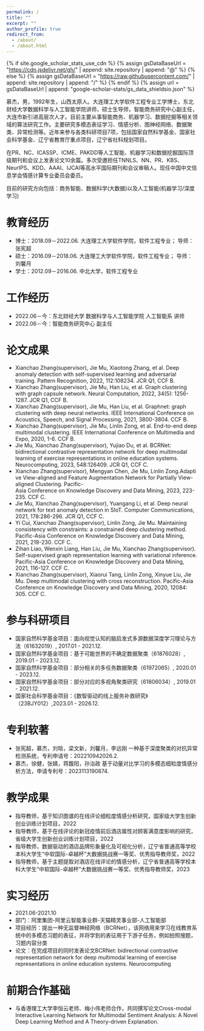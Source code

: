 ```yaml
---
permalink: /
title: ""
excerpt: ""
author_profile: true
redirect_from: 
  - /about/
  - /about.html
---
```


{% if site.google_scholar_stats_use_cdn %}
{% assign gsDataBaseUrl = "https://cdn.jsdelivr.net/gh/" | append: site.repository | append: "@" %}
{% else %}
{% assign gsDataBaseUrl = "https://raw.githubusercontent.com/" | append: site.repository | append: "/" %}
{% endif %}
{% assign url = gsDataBaseUrl | append: "google-scholar-stats/gs_data_shieldsio.json" %}

<span class='anchor' id='about-me'></span>

慕杰，男，1992年生，山西太原人。大连理工大学软件工程专业工学博士，东北财经大学数据科学与人工智能学院讲师，硕士生导师，智能商务研究中心副主任，大连市新引进高层次人才。目前主要从事智能商务、机器学习、数据挖掘等相关领域的算法研究工作。主要研究多模态表征学习、情感分析、图神经网络、数据聚类、异常检测等。近年来参与各类科研项目7项，包括国家自然科学基金、国家社会科学基金、辽宁省教育厅重点项目，辽宁省社科规划项目。

在PR、NC、ICASSP、ICME、PAKDD等人工智能、机器学习和数据挖掘国际顶级期刊和会议上发表论文10余篇。多次受邀担任TNNLS、NN、PR、KBS、NeurIPS、KDD、AAAI、IJCAI等高水平国际期刊和会议审稿人。现任中国中文信息学会情感计算专业委员会委员。

目前的研究方向包括：商务智能、数据科学(大数据)以及人工智能(机器学习/深度学习)

# 教育经历
- 博士：2018.09－2022.06. 大连理工大学软件学院，软件工程专业； 导师：张宪超
- 硕士：2016.09－2018.06. 大连理工大学软件学院，软件工程专业； 导师：刘馨月
- 学士：2012.09－2016.06. 中北大学，软件工程专业

# 工作经历
- 2022.06－今：东北财经大学 数据科学与人工智能学院 人工智能系 讲师
- 2022.06－今：智能商务研究中心 副主任

# 论文成果
- Xianchao Zhang(supervisor), Jie Mu, Xiaotong Zhang, et al. Deep anomaly detection with self-supervised learning and adversarial training. Pattern Recognition, 2022, 112:108234. JCR Q1, CCF B.
- Xianchao Zhang(supervisor), Jie Mu, Han Liu, et al. Graph clustering with graph capsule network. Neural Computation, 2022, 34(5): 1256-1287. JCR Q1, CCF B.
- Xianchao Zhang(supervisor), Jie Mu, Han Liu, et al. Graphnet: graph clustering with deep neural networks. IEEE International Conference on Acoustics, Speech, and Signal Processing, 2021, 3800-3804. CCF B.
- Xianchao Zhang(supervisor), Jie Mu, Linlin Zong, et al. End-to-end deep multimodal clustering. IEEE International Conference on Multimedia and Expo, 2020, 1-6. CCF B.
- Jie Mu, Xianchao Zhang(supervisor), Yujiao Du, et al. BCRNet: bidirectional contrastive representation network for deep multimodal learning of exercise representations in online education systems. Neurocomputing, 2023, 548:126409. JCR Q1, CCF C.
- Xianchao Zhang(supervisor), Mengyan Chen, Jie Mu, Linlin Zong.Adaptive View-aligned and Feature Augmentation Network for Partially View-aligned Clustering. Pacific-Asia Conference on Knowledge Discovery and Data Mining, 2023, 223-235. CCF C.
- Jie Mu, Xianchao Zhang(supervisor), Yuangang Li, et al. Deep neural network for text anomaly detection in SIoT. Computer Communications, 2021, 178:286-296. JCR Q1, CCF C.
- Yi Cui, Xianchao Zhang(supervisor), Linlin Zong, Jie Mu. Maintaining consistency with constraints: a constrained deep clustering method. Pacific-Asia Conference on Knowledge Discovery and Data Mining, 2021, 219-230. CCF C.
- Zihan Liao, Wenxin Liang, Han Liu, Jie Mu, Xianchao Zhang(supervisor). Self-supervised graph representation learning with variational inference. Pacific-Asia Conference on Knowledge Discovery and Data Mining, 2021, 116-127. CCF C.
- Xianchao Zhang(supervisor), Xiaorui Tang, Linlin Zong, Xinyue Liu, Jie Mu. Deep multimodal clustering with cross reconstruction. Pacific-Asia Conference on Knowledge Discovery and Data Mining, 2020, 12084: 305. CCF C.

# 参与科研项目
- 国家自然科学基金项目：面向视觉认知的脑启发式多源数据深度学习理论与方法（61632019）, 2017.01 - 2021.12.
- 国家自然科学基金项目：基于可能世界的不确定数据聚类（61876028）, 2019.01 - 2023.12.
- 国家自然科学基金项目：部分相关的多任务数据聚类（61972065）, 2020.01 - 2023.12.
- 国家自然科学基金项目：部分对应的多视角聚类研究（61806034）, 2019.01 - 2021.12.
- 国家社会科学基金项目：《数智驱动的线上服务补救研究》（23BJY012）,2023.01 - 2026.12.

# 专利软著
- 张宪超，慕杰，刘晗，梁文新，刘馨月，李远刚 一种基于深度聚类的对抗异常检测系统，专利申请号：202210942026.2.
- 慕杰，徐健，张婧，蒋馥阳，孙治政 基于动量对比学习的多模态细粒度情感分析方法，申请专利号：2023113190874.

# 教学成果
- 指导教师，基于知识图谱的在线评论细粒度情感分析研究，国家级大学生创新创业训练计划项目，2022
- 指导教师，基于在线评论的新冠疫情前后酒店属性对顾客满意度影响的研究，省级大学生创新创业训练计划项目，2022
- 指导教师，数据驱动的酒店品牌形象量化及可视化分析，辽宁省普通高等学校本科大学生“中软国际-卓越杯”大数据挑战赛一等奖、优秀指导教师奖，2022
- 指导教师，基于主题提取对酒店在线评论的情感分析，辽宁省普通高等学校本科大学生“中软国际-卓越杯”大数据挑战赛一等奖、优秀指导教师奖，2023

# 实习经历
- 2021.06-2021.10
- 部门：阿里集团-阿里云智能事业群-天猫精灵事业部-人工智能部
- 项目经历：提出一种无监督神经网络（BCRNet），该网络用来学习在线教育系统中的多模态习题的表征，并将学到的表征用于下游子任务，例如拍照搜题，习题内容分类
- 论文：在完成项目的同时发表论文BCRNet: bidirectional contrastive representation network for deep multimodal learning of exercise representations in online education systems. Neurocomputing

# 前期合作基础
- 与香港理工大学李恒云老师、梅小伟老师合作，共同撰写论文Cross-modal Interactive Learning Network for Multimodal Sentiment Analysis: A Novel Deep Learning Method and A Theory-driven Explanation.
